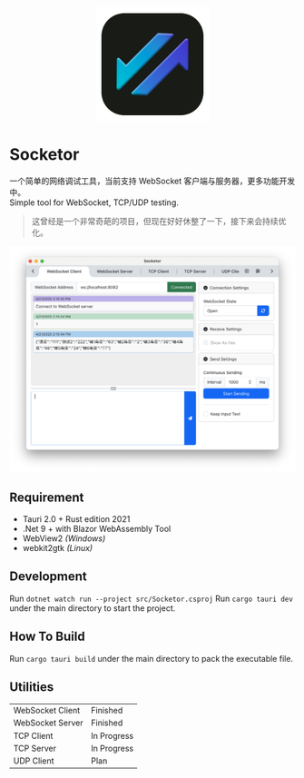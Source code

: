 <div align="center">
  <img src="/SocketorIcon.png" alt="Socketor Logo" width="200">
</div>

# Socketor
一个简单的网络调试工具，当前支持 WebSocket 客户端与服务器，更多功能开发中。 \
 Simple tool for WebSocket, TCP/UDP testing.

 >这曾经是一个非常奇葩的项目，但现在好好休整了一下，接下来会持续优化。

![Web Socket Tool Preview](/preview/ws_preview.png)

## Requirement
* Tauri 2.0 + Rust edition 2021
* .Net 9 + with Blazor WebAssembly Tool
* WebView2 *(Windows)*
* webkit2gtk *(Linux)*

## Development
Run `dotnet watch run --project src/Socketor.csproj`
Run `cargo tauri dev` under the main directory to start the project.

## How To Build
Run `cargo tauri build` under the main directory to pack the executable file.

## Utilities
|                  |             |
|------------------|-------------|
| WebSocket Client | Finished    |
| WebSocket Server | Finished    |
| TCP Client       | In Progress |
| TCP Server       | In Progress |
| UDP Client       | Plan        |